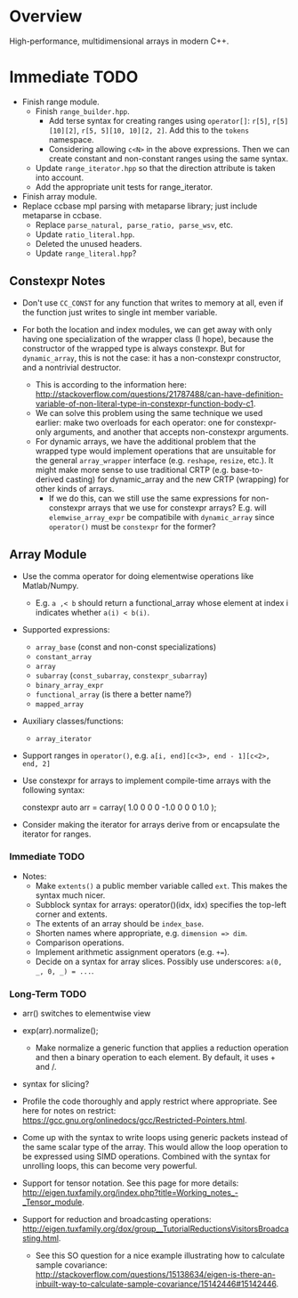 <!--
  ** File Name: README.md
  ** Author:    Aditya Ramesh
  ** Date:      11/23/2014
  ** Contact:   _@adityaramesh.com
-->

# Overview

High-performance, multidimensional arrays in modern C++.

# Immediate TODO

- Finish range module.
  - Finish `range_builder.hpp`.
    - Add terse syntax for creating ranges using `operator[]`: `r[5]`,
    `r[5][10][2]`, `r[5, 5][10, 10][2, 2]`. Add this to the `tokens` namespace.
    - Considering allowing `c<N>` in the above expressions. Then we can create
    constant and non-constant ranges using the same syntax.
  - Update `range_iterator.hpp` so that the direction attribute is taken into
  account.
  - Add the appropriate unit tests for range_iterator.
- Finish array module.
- Replace ccbase mpl parsing with metaparse library; just include metaparse in
ccbase.
  - Replace `parse_natural, parse_ratio, parse_wsv`, etc.
  - Update `ratio_literal.hpp`.
  - Deleted the unused headers.
  - Update `range_literal.hpp`?

## Constexpr Notes

- Don't use `CC_CONST` for any function that writes to memory at all, even if
the function just writes to single int member variable.

- For both the location and index modules, we can get away with only having one
specialization of the wrapper class (I hope), because the constructor of the
wrapped type is always constexpr. But for `dynamic_array`, this is not the case:
it has a non-constexpr constructor, and a nontrivial destructor.
  - This is according to the information here:
  http://stackoverflow.com/questions/21787488/can-have-definition-variable-of-non-literal-type-in-constexpr-function-body-c1.
  - We can solve this problem using the same technique we used earlier: make two
  overloads for each operator: one for constexpr-only arguments, and another
  that accepts non-constexpr arguments.
  - For dynamic arrays, we have the additional problem that the wrapped type
  would implement operations that are unsuitable for the general `array_wrapper`
  interface (e.g. `reshape`, `resize`, etc.). It might make more sense to use
  traditional CRTP (e.g. base-to-derived casting) for dynamic_array and the new
  CRTP (wrapping) for other kinds of arrays.
    - If we do this, can we still use the same expressions for non-constexpr
    arrays that we use for constexpr arrays? E.g. will `elemwise_array_expr` be
    compatibile with `dynamic_array` since `operator()` must be `constexpr` for
    the former?

## Array Module


- Use the comma operator for doing elementwise operations like Matlab/Numpy.
  - E.g. `a ,< b` should return a functional_array whose element at index i
  indicates whether `a(i) < b(i)`.

- Supported expressions:
  - `array_base` (const and non-const specializations)
  - `constant_array`
  - `array`
  - `subarray` (`const_subarray`, `constexpr_subarray`)
  - `binary_array_expr`
  - `functional_array` (is there a better name?)
  - `mapped_array`

- Auxiliary classes/functions:
  - `array_iterator`

- Support ranges in `operator()`, e.g. `a[i, end][c<3>, end - 1][c<2>, end, 2]`
- Use constexpr for arrays to implement compile-time arrays with the following
syntax:

  	constexpr auto arr = carray(
		1.0 0 0
		0 -1.0 0
		0 0 1.0
	);

- Consider making the iterator for arrays derive from or encapsulate the
iterator for ranges.

### Immediate TODO

- Notes:
  - Make `extents()` a public member variable called `ext`. This makes the
  syntax much nicer.
  - Subblock syntax for arrays: operator()(idx, idx) specifies the top-left
  corner and extents.
  - The extents of an array should be `index_base`.
  - Shorten names where appropriate, e.g. `dimension => dim`.
  - Comparison operations.
  - Implement arithmetic assignment operators (e.g. `+=`).
  - Decide on a syntax for array slices. Possibly use underscores: `a(0, _, 0, _) = ...`.

### Long-Term TODO

- arr() switches to elementwise view
- exp(arr).normalize();
  - Make normalize a generic function that applies a reduction operation and
  then a binary operation to each element. By default, it uses + and /.
- syntax for slicing?

- Profile the code thoroughly and apply restrict where appropriate. See here for
notes on restrict: https://gcc.gnu.org/onlinedocs/gcc/Restricted-Pointers.html.

- Come up with the syntax to write loops using generic packets instead of the
same scalar type of the array. This would allow the loop operation to be
expressed using SIMD operations. Combined with the syntax for unrolling loops,
this can become very powerful.

- Support for tensor notation. See this page for more details:
http://eigen.tuxfamily.org/index.php?title=Working_notes_-_Tensor_module.
- Support for reduction and broadcasting operations:
http://eigen.tuxfamily.org/dox/group__TutorialReductionsVisitorsBroadcasting.html.
  - See this SO question for a nice example illustrating how to calculate sample
  covariance:
  http://stackoverflow.com/questions/15138634/eigen-is-there-an-inbuilt-way-to-calculate-sample-covariance/15142446#15142446.
